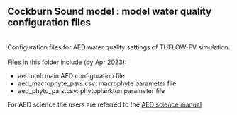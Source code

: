 ## Cockburn Sound model : model water quality configuration files

<br>
Configuration files for AED water quality settings of TUFLOW-FV simulation.
<br>
<br>
Files in this folder include (by Apr 2023):

- aed.nml: main AED configuration file
- aed_macrophyte_pars.csv: macrophyte parameter file
- aed_phyto_pars.csv: phytoplankton parameter file

For AED science the users are referred to the [AED science manual](https://aquaticecodynamics.github.io/aed-science/)
